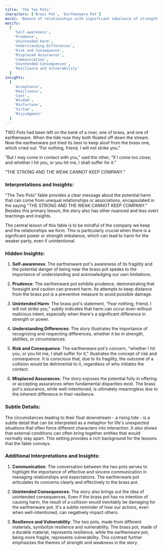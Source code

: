 ```yaml
---
title: 'The Two Pots'
characters: ['Brass Pot', 'Earthenware Pot']
moral: 'Beware of relationships with significant imbalance of strength, as they may lead to harm.'
motifs:
  [
    'Self-awareness',
    'Prudence',
    'Unintended Harm',
    'Understanding Differences',
    'Risk and Consequence',
    'Misplaced Assurances',
    'Communication',
    'Unintended Consequences',
    'Resilience and Vulnerability'
  ]
insights:
  [
    'Acceptance',
    'Resilience',
    'Cost',
    'Wisdom',
    'Misfortune',
    'Virtue',
    'Misjudgment'
  ]
---
```


TWO Pots had been left on the bank of a river, one of brass, and one of earthenware. When the tide rose they both floated off down the stream. Now the earthenware pot tried its best to keep aloof from the brass one, which cried out: “For nothing, friend, I will not strike you.”

“But I may come in contact with you,” said the other, “if I come too close; and whether I hit you, or you hit me, I shall suffer for it.”

“THE STRONG AND THE WEAK CANNOT KEEP COMPANY.”

### Interpretations and Insights:

"The Two Pots" fable provides a clear message about the potential harm that can come from unequal relationships or associations, encapsulated in the saying "THE STRONG AND THE WEAK CANNOT KEEP COMPANY." Besides this primary lesson, the story also has other nuanced and less overt teachings and insights.

The central lesson of this fable is to be mindful of the company we keep and the relationships we form. This is particularly crucial when there is a significant power or strength imbalance, which can lead to harm for the weaker party, even if unintentional.

### Hidden Insights:

1. **Self-awareness**: The earthenware pot's awareness of its fragility and the potential danger of being near the brass pot speaks to the importance of understanding and acknowledging our own limitations.

2. **Prudence**: The earthenware pot exhibits prudence, demonstrating that foresight and caution can prevent harm. Its attempts to keep distance from the brass pot is a preventive measure to avoid possible damage.

3. **Unintended Harm**: The brass pot's statement, "Fear nothing, friend, I will not strike you," subtly indicates that harm can occur even without malicious intent, especially when there's a significant difference in strength or power.

4. **Understanding Differences**: The story illustrates the importance of recognizing and respecting differences, whether it be in strength, abilities, or circumstances.

5. **Risk and Consequence**: The earthenware pot's concern, "whether I hit you, or you hit me, I shall suffer for it," illustrates the concept of risk and consequence. It is conscious that, due to its fragility, the outcome of a collision would be detrimental to it, regardless of who initiates the contact.

6. **Misplaced Assurances**: The story exposes the potential folly in offering or accepting assurances when fundamental disparities exist. The brass pot's assurance, while well-intentioned, is ultimately meaningless due to the inherent difference in their resilience.

### Subtle Details:

The circumstances leading to their float downstream - a rising tide - is a subtle detail that can be interpreted as a metaphor for life's unexpected situations that often force different characters into interaction. It also shows that external conditions can often bring together entities that would normally stay apart. This setting provides a rich background for the lessons that the fable conveys.

### Additional Interpretations and Insights:

1. **Communication**: The conversation between the two pots serves to highlight the importance of effective and sincere communication in managing relationships and expectations. The earthenware pot articulates its concerns clearly and effectively to the brass pot.

2. **Unintended Consequences**: The story also brings out the idea of unintended consequences. Even if the brass pot has no intention of causing harm, the result of a collision would inevitably be damaging for the earthenware pot. It's a subtle reminder of how our actions, even when well-intentioned, can negatively impact others.

3. **Resilience and Vulnerability**: The two pots, made from different materials, symbolize resilience and vulnerability. The brass pot, made of a durable material, represents resilience, while the earthenware pot, being more fragile, represents vulnerability. This contrast further emphasizes the themes of strength and weakness in the story.
